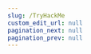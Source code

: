 ```yaml
---
slug: /TryHackMe
custom_edit_url: null
pagination_next: null
pagination_prev: null
---
```


<!---
<details className="dropdown" closed>
  <summary><b>Easy</b></summary>
  - [Agent Sudo](./Easy/Agent%20Sudo.md)
  - [Anthem](./Easy/Anthem.md)
  - [Bounty Hacker](./Easy/Bounty%20Hacker.md)
  - [Brooklyn Nine Nine](./Easy/Brooklyn%20Nine%20Nine.md)
  - [Brute It](./Easy/Brute%20It.md)
  - [Chill Hack](./Easy/Chill%20Hack.md)
  - [Crack the Hash](./Easy/Crack%20the%20Hash.md)
  - [c4ptur3-th3-fl4g](./Easy/c4ptur3-th3-fl4g.md)
</details>

<details className="dropdown" closed>
  <summary><b>Medium</b></summary>
  Agent Sudo
</details>
